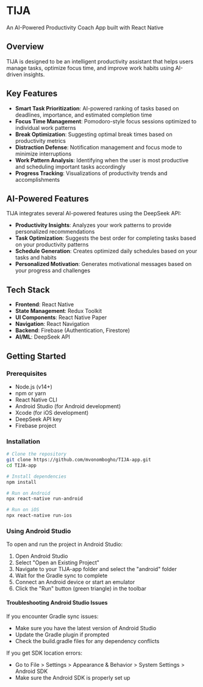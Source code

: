 # TIJA

An AI-Powered Productivity Coach App built with React Native

## Overview

TIJA is designed to be an intelligent productivity assistant that helps users manage tasks, optimize focus time, and improve work habits using AI-driven insights.

## Key Features

- **Smart Task Prioritization**: AI-powered ranking of tasks based on deadlines, importance, and estimated completion time
- **Focus Time Management**: Pomodoro-style focus sessions optimized to individual work patterns
- **Break Optimization**: Suggesting optimal break times based on productivity metrics
- **Distraction Defense**: Notification management and focus mode to minimize interruptions
- **Work Pattern Analysis**: Identifying when the user is most productive and scheduling important tasks accordingly
- **Progress Tracking**: Visualizations of productivity trends and accomplishments

## AI-Powered Features

TIJA integrates several AI-powered features using the DeepSeek API:

- **Productivity Insights**: Analyzes your work patterns to provide personalized recommendations
- **Task Optimization**: Suggests the best order for completing tasks based on your productivity patterns
- **Schedule Generation**: Creates optimized daily schedules based on your tasks and habits
- **Personalized Motivation**: Generates motivational messages based on your progress and challenges

## Tech Stack

- **Frontend**: React Native
- **State Management**: Redux Toolkit
- **UI Components**: React Native Paper
- **Navigation**: React Navigation
- **Backend**: Firebase (Authentication, Firestore)
- **AI/ML**: DeepSeek API

## Getting Started

### Prerequisites

- Node.js (v14+)
- npm or yarn
- React Native CLI
- Android Studio (for Android development)
- Xcode (for iOS development)
- DeepSeek API key
- Firebase project

### Installation

```bash
# Clone the repository
git clone https://github.com/mvonombogho/TIJA-app.git
cd TIJA-app

# Install dependencies
npm install

# Run on Android
npx react-native run-android

# Run on iOS
npx react-native run-ios
```

### Using Android Studio

To open and run the project in Android Studio:

1. Open Android Studio
2. Select "Open an Existing Project"
3. Navigate to your TIJA-app folder and select the "android" folder
4. Wait for the Gradle sync to complete
5. Connect an Android device or start an emulator
6. Click the "Run" button (green triangle) in the toolbar

#### Troubleshooting Android Studio Issues

If you encounter Gradle sync issues:
- Make sure you have the latest version of Android Studio
- Update the Gradle plugin if prompted
- Check the build.gradle files for any dependency conflicts

If you get SDK location errors:
- Go to File > Settings > Appearance & Behavior > System Settings > Android SDK
- Make sure the Android SDK is properly set up
